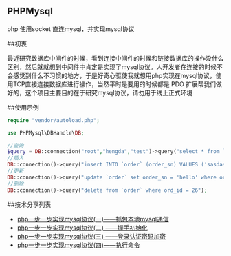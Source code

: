 ## PHPMysql

php 使用socket 直连mysql，并实现mysql协议

##初衷

最近研究数据库中间件的时候，看到连接中间件的时候和链接数据库的操作没什么区别，然后就就想到中间件中肯定是实现了mysql协议。人开发者在连接的时候不会感觉到什么不习惯的地方，于是好奇心驱使我就想用php实现在mysql协议，使用TCP直接连接数据库进行操作，当然平时是要用的时候都是 PDO 扩展帮我们做好的，这个项目主要目的在于研究mysql协议，请勿用于线上正式环境

##使用示例

```php
require "vendor/autoload.php";

use PHPMysql\DBHandle\DB;

//查询
$query = DB::connection("root","hengda","test")->query("select * from `order`");
//插入
DB::connection()->query("insert INTO `order` (order_sn) VALUES ('sasdas')");
//更新
DB::connection()->query("update `order` set order_sn = 'hello' where ord_id = 2");
//删除
DB::connection()->query("delete from `order` where ord_id = 26");
```

##技术分享列表
* [php一步一步实现mysql协议(一)——抓包本地mysql通信](https://www.cnblogs.com/itsuibi/p/13654492.html)
* [php一步一步实现mysql协议(二) ——握手初始化](https://www.cnblogs.com/itsuibi/p/13660811.html)
* [php一步一步实现mysql协议(三) ——登录认证密码加密](https://www.cnblogs.com/itsuibi/p/13661538.html)
* [php一步一步实现mysql协议(四)——执行命令](https://www.cnblogs.com/itsuibi/p/13661555.html)

